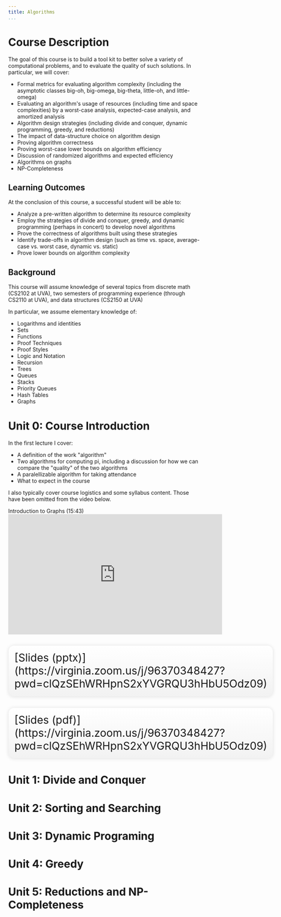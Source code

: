 ```yaml
---
title: Algorithms
...
```



# Course Description

The goal of this course is to build a tool kit to better solve a variety of computational problems, and to evaluate the quality of such solutions. In particular, we will cover:

- Formal metrics for evaluating algorithm complexity (including the asymptotic classes big-oh, big-omega, big-theta, little-oh, and little-omega)
- Evaluating an algorithm's usage of resources (including time and space complexities) by a worst-case analysis, expected-case analysis, and amortized analysis
- Algorithm design strategies (including divide and conquer, dynamic programming, greedy, and reductions)
- The impact of data-structure choice on algorithm design
- Proving algorithm correctness
- Proving worst-case lower bounds on algorithm efficiency
- Discussion of randomized algorithms and expected efficiency
- Algorithms on graphs
- NP-Completeness

## Learning Outcomes

At the conclusion of this course, a successful student will be able to:

- Analyze a pre-written algorithm to determine its resource complexity
- Employ the strategies of divide and conquer, greedy, and dynamic programming (perhaps in concert) to develop novel algorithms
- Prove the correctness of algorithms built using these strategies
- Identify trade-offs in algorithm design (such as time vs. space, average-case vs. worst case, dynamic vs. static)
- Prove lower bounds on algorithm complexity

## Background

This course will assume knowledge of several topics from discrete math (CS2102 at UVA), two semesters of programming experience (through CS2110 at UVA), and data structures (CS2150 at UVA)

In particular, we assume elementary knowledge of:

- Logarithms and identities 
- Sets 
- Functions 
- Proof Techniques 
- Proof Styles
- Logic and Notation
- Recursion 
- Trees
- Queues
- Stacks
- Priority Queues
- Hash Tables
- Graphs

# Unit 0: Course Introduction

In the first lecture I cover:

- A definition of the work "algorithm"
- Two algorithms for computing pi, including a discussion for how we can compare the "quality" of the two algorithms
- A paralellizable algorithm for taking attendance
- What to expect in the course

I also typically cover course logistics and some syllabus content. Those have been omitted from the video below.

<p>
Introduction to Graphs (15:43)<br>
<iframe width="560" height="315" src="https://youtube.com/embed/bUyWLT5MKEw" frameborder="0" allow="accelerometer; autoplay; clipboard-write; encrypted-media; gyroscope; picture-in-picture" allowfullscreen></iframe><br>
</p>

<div style="display:table; font-size:200%; margin: 1em auto; padding:1ex; box-shadow: 0 1px 10px rgba(0,0,0,.1); border: thin solid #eee; border-radius:1ex; background-image: linear-gradient(to bottom, #ffffff, #f2f2f2);">[Slides (pptx)](https://virginia.zoom.us/j/96370348427?pwd=clQzSEhWRHpnS2xYVGRQU3hHbU5Odz09)</div><div style="display:table; font-size:200%; margin: 1em auto; padding:1ex; box-shadow: 0 1px 10px rgba(0,0,0,.1); border: thin solid #eee; border-radius:1ex; background-image: linear-gradient(to bottom, #ffffff, #f2f2f2);">[Slides (pdf)](https://virginia.zoom.us/j/96370348427?pwd=clQzSEhWRHpnS2xYVGRQU3hHbU5Odz09)</div>

# Unit 1: Divide and Conquer

# Unit 2: Sorting and Searching

# Unit 3: Dynamic Programing

# Unit 4: Greedy

# Unit 5: Reductions and NP-Completeness





